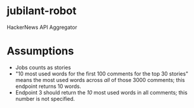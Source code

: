 # jubilant-robot
HackerNews API Aggregator

# Assumptions
- Jobs counts as stories
- "10 most used words for the first 100 comments for the top 30 stories" means the most used words across _all_ of those 3000 comments; this endpoint returns 10 words.
- Endpoint 3 should return the _10_ most used words in all comments; this number is not specified.

